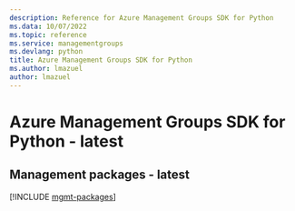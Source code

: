 ```yaml
---
description: Reference for Azure Management Groups SDK for Python
ms.data: 10/07/2022
ms.topic: reference
ms.service: managementgroups
ms.devlang: python
title: Azure Management Groups SDK for Python
ms.author: lmazuel
author: lmazuel
---
```

# Azure Management Groups SDK for Python - latest

## Management packages - latest
[!INCLUDE [mgmt-packages](management-groups-mgmt-index.md)]